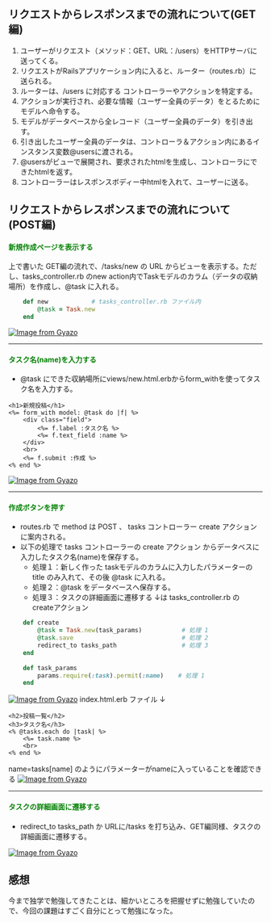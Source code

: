 ## リクエストからレスポンスまでの流れについて(GET編)
1.  ユーザーがリクエスト（メソッド：GET、URL：/users）をHTTPサーバに送ってくる。
2.  リクエストがRailsアプリケーション内に入ると、ルーター（routes.rb）に送られる。
3.  ルーターは、/users に対応する コントローラーやアクションを特定する。
4.  アクションが実行され、必要な情報（ユーザー全員のデータ）をとるためにモデルへ命令する。
5.  モデルがデータベースから全レコード（ユーザー全員のデータ）を引き出す。
6.  引き出したユーザー全員のデータは、コントローラ＆アクション内にあるインスタンス変数@usersに渡される。
7.  @usersがビューで展開され、要求されたhtmlを生成し、コントローラにできたhtmlを返す。
8. コントローラーはレスポンスボディー中htmlを入れて、ユーザーに送る。

## リクエストからレスポンスまでの流れについて(POST編)

#### <span style="color: green; ">新規作成ページを表示する</span>
上で書いた GET編の流れで、/tasks/new の URL からビューを表示する。ただし、tasks_controller.rb のnew action内でTaskモデルのカラム（データの収納場所）を作成し、@task に入れる。

```rb
    def new            # tasks_controller.rb ファイル内
        @task = Task.new
    end
```
[![Image from Gyazo](https://i.gyazo.com/7b6f64e3f7a8209614bce5caf858259b.png)](https://gyazo.com/7b6f64e3f7a8209614bce5caf858259b)

---

#### <span style="color: green; ">タスク名(name)を入力する</span>
* @task にできた収納場所にviews/new.html.erbからform_withを使ってタスク名を入力する。
```erb
<h1>新規投稿</h1>             
<%= form_with model: @task do |f| %>
    <div class="field">
        <%= f.label :タスク名 %>
        <%= f.text_field :name %>
    </div>
    <br>
    <%= f.submit :作成 %>
<% end %>
```
[![Image from Gyazo](https://i.gyazo.com/685989681d1062032a6bab679e09c49f.png)](https://gyazo.com/685989681d1062032a6bab679e09c49f)

---
#### <span style="color: green; ">作成ボタンを押す</span>
* routes.rb で method は POST 、 tasks コントローラー create アクション に案内される。
* 以下の処理で tasks コントローラーの create アクション からデータベスに入力したタスク名(name)を保存する。
    * 処理１：新しく作った taskモデルのカラムに入力したパラメーターの title のみ入れて、その後 @task に入れる。
    * 処理２：@task をデータベースへ保存する。
    * 処理３：タスクの詳細画面に遷移する
↓は tasks_controller.rb の createアクション
```rb
    def create
        @task = Task.new(task_params)           # 処理 1
        @task.save                              # 処理 2
        redirect_to tasks_path                  # 処理 3
    end
    
    def task_params
        params.require(:task).permit(:name)    # 処理 1
    end
```
[![Image from Gyazo](https://i.gyazo.com/cbcbf096232f0184b74375530ff8c36c.png)](https://gyazo.com/cbcbf096232f0184b74375530ff8c36c)
index.html.erb ファイル ↓
```erb
<h2>投稿一覧</h2>
<h3>タスク名</h3>
<% @tasks.each do |task| %>
    <%= task.name %>
    <br>
<% end %>
```
name=tasks[name] のようにパラメーターがnameに入っていることを確認できる
[![Image from Gyazo](https://i.gyazo.com/a8d7608be9992b31d347711e0f8e4e01.png)](https://gyazo.com/a8d7608be9992b31d347711e0f8e4e01)

---

#### <span style="color: green; ">タスクの詳細画面に遷移する</span>
* redirect_to tasks_path か URLに/tasks を打ち込み、GET編同様、タスクの詳細画面に遷移する。

[![Image from Gyazo](https://i.gyazo.com/ad51ddec87f94ec435000f066cf1f2e3.png)](https://gyazo.com/ad51ddec87f94ec435000f066cf1f2e3)


## 感想
今まで独学で勉強してきたことは、細かいところを把握せずに勉強していたので、今回の課題はすごく自分にとって勉強になった。

